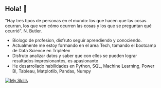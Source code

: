 ## Hola! 👋

<!--
**edy-29/edy-29** is a ✨ _special_ ✨ repository because its `README.md` (this file) appears on your GitHub profile. -->

"Hay tres tipos de personas en el mundo: los que hacen que las cosas ocurran, los que ven cómo ocurren las cosas y los que se preguntan qué ocurrió". N. Butler.
- Biologo de profesion, disfruto seguir aprendiendo y conociendo.
- Actualmente me estoy formando en el area Tech, tomando el bootcamp de Data Science en Tripleten
- Disfruto analizar datos y saber que con ellos se pueden lograr resultados impresionantes, es apasionante
- He desarrollado habilidades en Python, SQL, Machine Learning, Power BI, Tableau, Matplotlib, Pandas, Numpy


[![My Skills](https://skillicons.dev/icons?i=discord,github,linkedin,powershell,sklearn,vscode,js,html,py)](https://skillicons.dev)
